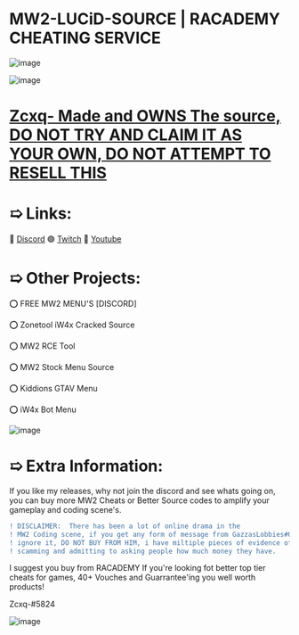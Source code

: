# MW2-LUCiD-SOURCE  |  RACADEMY CHEATING SERVICE




![image](https://cdn.discordapp.com/attachments/953401561646784573/990323286942576660/standard_20.gif)


![image](https://user-images.githubusercontent.com/100650037/174434471-70d79d8a-64b2-4d11-a788-f673dae5e754.png)
# [Zcxq- Made and OWNS The source, DO NOT TRY AND CLAIM IT AS YOUR OWN, DO NOT ATTEMPT TO RESELL THIS](https://www.discord.gg/8SEnBvebVt)


# ➯ Links:
🔵 [Discord](https://discord.gg/8SEnBvebVt)
🟣 [Twitch](https://twitch.tv/Hairokashi)
🔴 [Youtube](https://www.youtube.com/channel/UCJQjE6QFR4LjORS3K6bwb0Q)


# ➯ Other Projects:
⭕ FREE MW2 MENU'S [DISCORD]

⭕ Zonetool iW4x Cracked Source

⭕ MW2 RCE Tool 

⭕ MW2 Stock Menu Source

⭕ Kiddions GTAV Menu

⭕ iW4x Bot Menu

![image](https://cdn.discordapp.com/attachments/953401561646784573/990323286942576660/standard_20.gif)

# ➯ Extra Information:

If you like my releases, why not join the discord and see whats going on, you can buy more MW2 Cheats or Better Source codes to amplify your gameplay and coding scene's.

```diff
! DISCLAIMER:  There has been a lot of online drama in the 
! MW2 Coding scene, if you get any form of message from GazzasLobbies#0848, 
! ignore it, DO NOT BUY FROM HIM, i have miltiple pieces of evidence of him 
! scamming and admitting to asking people how much money they have.
```

I suggest you buy from RACADEMY If you're looking fot better top tier cheats for games, 40+ Vouches and Guarrantee'ing you well worth products!

Zcxq-#5824

![image](https://cdn.discordapp.com/attachments/953401561646784573/990323286942576660/standard_20.gif)

